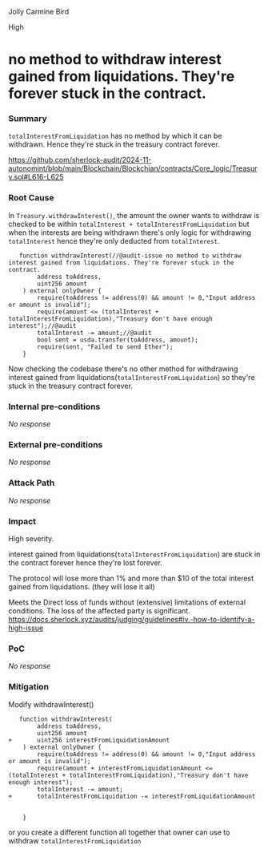 Jolly Carmine Bird

High

# no method to withdraw interest gained from liquidations. They're forever stuck in the contract.

### Summary

`totalInterestFromLiquidation` has no method by which it can be withdrawn. Hence they're stuck in the treasury contract
forever.


https://github.com/sherlock-audit/2024-11-autonomint/blob/main/Blockchain/Blockchian/contracts/Core_logic/Treasury.sol#L616-L625

### Root Cause

In `Treasury.withdrawInterest()`, the amount the owner wants to withdraw is checked to be within `totalInterest + totalInterestFromLiquidation` but when the interests are being withdrawn there's only logic for withdrawing 
`totalInterest` hence they're only deducted from `totalInterest`.
```solidity
   function withdrawInterest(//@audit-issue no method to withdraw interest gained from liquidations. They're forever stuck in the contract.
        address toAddress,
        uint256 amount
    ) external onlyOwner {
        require(toAddress != address(0) && amount != 0,"Input address or amount is invalid");
        require(amount <= (totalInterest + totalInterestFromLiquidation),"Treasury don't have enough interest");//@audit
        totalInterest -= amount;//@audit
        bool sent = usda.transfer(toAddress, amount);
        require(sent, "Failed to send Ether");
    }

```

Now checking the codebase there's no other method for withdrawing  interest gained from liquidations(`totalInterestFromLiquidation`) so they're stuck in the treasury contract forever.

### Internal pre-conditions

_No response_

### External pre-conditions

_No response_

### Attack Path

_No response_

### Impact

High severity. 

interest gained from liquidations(`totalInterestFromLiquidation`) are stuck in the contract forever hence they're lost forever.

The protocol will lose more than 1% and more than $10 of the total interest gained from liquidations. (they will lose it all)

Meets the Direct loss of funds without (extensive) limitations of external conditions. The loss of the affected party is  significant.
https://docs.sherlock.xyz/audits/judging/guidelines#iv.-how-to-identify-a-high-issue



### PoC

_No response_

### Mitigation

Modify withdrawInterest()
```solidity
   function withdrawInterest(
        address toAddress,
        uint256 amount
+       uint256 interestFromLiquidationAmount
    ) external onlyOwner {
        require(toAddress != address(0) && amount != 0,"Input address or amount is invalid");
        require(amount + interestFromLiquidationAmount <= (totalInterest + totalInterestFromLiquidation),"Treasury don't have enough interest");
        totalInterest -= amount;
+       totalInterestFromLiquidation -= interestFromLiquidationAmount
        

    }
 ```
    

or you create a different function all together that owner can use to withdraw `totalInterestFromLiquidation`